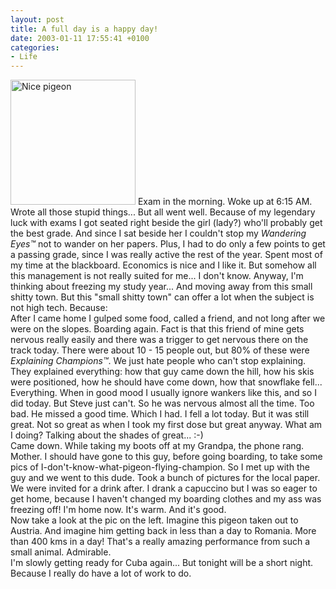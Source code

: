 ```yaml
---
layout: post
title: A full day is a happy day!
date: 2003-01-11 17:55:41 +0100
categories:
- Life
---
```

<p><img src="http://www.rusiczki.net/blog/blogpics/pigeon.jpg" width="200" height="200" border="0" alt="Nice pigeon" class="postimage" /> Exam in the morning. Woke up at 6:15 AM. Wrote all those stupid things... But all went well. Because of my legendary luck with exams I got seated right beside the girl (lady?) who'll probably get the best grade. And since I sat beside her I couldn't stop my <i>Wandering Eyes&trade;</i> not to wander on her papers. Plus, I had to do only a few points to get a passing grade, since I was really active the rest of the year. Spent most of my time at the blackboard. Economics is nice and I like it. But somehow all this management is not really suited for me... I don't know. Anyway, I'm thinking about freezing my study year... And moving away from this small shitty town. But this "small shitty town" can offer a lot when the subject is not high tech. Because:<br />
After I came home I gulped some food, called a friend, and not long after we were on the slopes. Boarding again. Fact is that this friend of mine gets nervous really easily and there was a trigger to get nervous there on the track today. There were about 10 - 15 people out, but 80% of these were <i>Explaining Champions&trade;</i>. We just hate people who can't stop explaining. They explained everything: how that guy came down the hill, how his skis were positioned, how he should have come down, how that snowflake fell... Everything. When in good mood I usually ignore wankers like this, and so I did today. But Steve just can't. So he was nervous almost all the time. Too bad. He missed a good time. Which I had. I fell a lot today. But it was still great. Not so great as when I took my first dose but great anyway. What am I doing? Talking about the shades of great... :-)<br />
Came down. While taking my boots off at my Grandpa, the phone rang. Mother. I should have gone to this guy, before going boarding, to take some pics of I-don't-know-what-pigeon-flying-champion. So I met up with the guy and we went to this dude. Took a bunch of pictures for the local paper. We were invited for a drink after. I drank a capuccino but I was so eager to get home, because I haven't changed my boarding clothes and my ass was freezing off! I'm home now. It's warm. And it's good.<br />
Now take a look at the pic on the left. Imagine this pigeon taken out to Austria. And imagine him getting back in less than a day to Romania. More than 400 kms in a day! That's a really amazing performance from such a small animal. Admirable.<br />
I'm slowly getting ready for Cuba again... But tonight will be a short night. Because I really do have a lot of work to do.</p>
